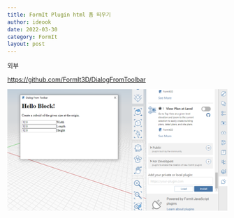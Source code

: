 ```yaml
---
title: FormIt Plugin html 폼 띄우기
author: ideook
date: 2022-03-30
category: FormIt
layout: post
---
```


외부 

<https://github.com/FormIt3D/DialogFromToolbar>

![](images/20220330-154953.png)